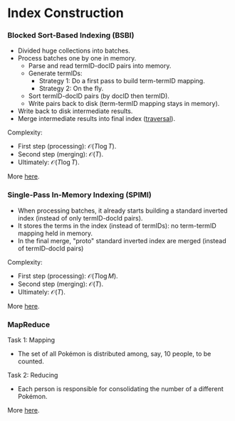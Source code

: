 # Index Construction

### Blocked Sort-Based Indexing (BSBI)

- Divided huge collections into batches.
- Process batches one by one in memory.
    - Parse and read termID-docID pairs into memory.
    - Generate termIDs:
        - Strategy 1: Do a first pass to build term-termID mapping.
        - Strategy 2: On the fly.
    - Sort termID-docID pairs (by docID then termID).
    - Write pairs back to disk (term-termID mapping stays in memory).
- Write back to disk intermediate results.
- Merge intermediate results into final index ([traversal](https://www.geeksforgeeks.org/tree-traversals-inorder-preorder-and-postorder/)).

Complexity:
- First step (processing): $\mathcal{O}(T\log{}T)$.
- Second step (merging): $\mathcal{O}(T)$.
- Ultimately: $\mathcal{O}(T\log{}T)$.

More [here](https://nlp.stanford.edu/IR-book/html/htmledition/blocked-sort-based-indexing-1.html).

### Single-Pass In-Memory Indexing (SPIMI)

- When processing batches, it already starts building a standard inverted index (instead of only termID-docId pairs).
- It stores the terms in the index (instead of termIDs): no term-termID mapping held in memory.
- In the final merge, "proto" standard inverted index are merged (instead of termID-docId pairs)

Complexity:
- First step (processing): $\mathcal{O}(T\log{}M)$.
- Second step (merging): $\mathcal{O}(T)$.
- Ultimately: $\mathcal{O}(T)$.

More [here](https://nlp.stanford.edu/IR-book/html/htmledition/single-pass-in-memory-indexing-1.html).

### MapReduce

Task 1: Mapping
- The set of all Pokémon is distributed among, say, 10 people, to be counted.

Task 2: Reducing
- Each person is responsible for consolidating the number of a different Pokémon.

More [here](https://www.databricks.com/br/glossary/mapreduce).